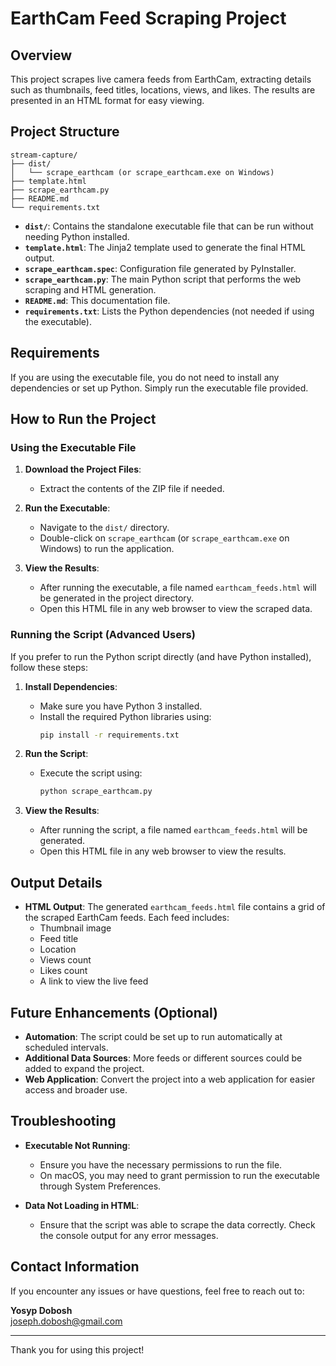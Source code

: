 # EarthCam Feed Scraping Project

## Overview

This project scrapes live camera feeds from EarthCam, extracting details such as thumbnails, feed titles, locations, views, and likes. The results are presented in an HTML format for easy viewing.


## Project Structure
```
stream-capture/
├── dist/
│   └── scrape_earthcam (or scrape_earthcam.exe on Windows)
├── template.html
├── scrape_earthcam.py
├── README.md
└── requirements.txt
```

- **`dist/`**: Contains the standalone executable file that can be run without needing Python installed.
- **`template.html`**: The Jinja2 template used to generate the final HTML output.
- **`scrape_earthcam.spec`**: Configuration file generated by PyInstaller.
- **`scrape_earthcam.py`**: The main Python script that performs the web scraping and HTML generation.
- **`README.md`**: This documentation file.
- **`requirements.txt`**: Lists the Python dependencies (not needed if using the executable).

## Requirements

If you are using the executable file, you do not need to install any dependencies or set up Python. Simply run the executable file provided.

## How to Run the Project

### Using the Executable File

1. **Download the Project Files**:
    - Extract the contents of the ZIP file if needed.

2. **Run the Executable**:
    - Navigate to the `dist/` directory.
    - Double-click on `scrape_earthcam` (or `scrape_earthcam.exe` on Windows) to run the application.
    
3. **View the Results**:
    - After running the executable, a file named `earthcam_feeds.html` will be generated in the project directory.
    - Open this HTML file in any web browser to view the scraped data.

### Running the Script (Advanced Users)

If you prefer to run the Python script directly (and have Python installed), follow these steps:

1. **Install Dependencies**:
    - Make sure you have Python 3 installed.
    - Install the required Python libraries using:
      ```bash
      pip install -r requirements.txt
      ```

2. **Run the Script**:
    - Execute the script using:
      ```bash
      python scrape_earthcam.py
      ```

3. **View the Results**:
    - After running the script, a file named `earthcam_feeds.html` will be generated.
    - Open this HTML file in any web browser to view the results.

## Output Details

- **HTML Output**: The generated `earthcam_feeds.html` file contains a grid of the scraped EarthCam feeds. Each feed includes:
  - Thumbnail image
  - Feed title
  - Location
  - Views count
  - Likes count
  - A link to view the live feed

## Future Enhancements (Optional)

- **Automation**: The script could be set up to run automatically at scheduled intervals.
- **Additional Data Sources**: More feeds or different sources could be added to expand the project.
- **Web Application**: Convert the project into a web application for easier access and broader use.

## Troubleshooting

- **Executable Not Running**:
  - Ensure you have the necessary permissions to run the file.
  - On macOS, you may need to grant permission to run the executable through System Preferences.

- **Data Not Loading in HTML**:
  - Ensure that the script was able to scrape the data correctly. Check the console output for any error messages.

## Contact Information

If you encounter any issues or have questions, feel free to reach out to:

**Yosyp Dobosh**  
joseph.dobosh@gmail.com

---

Thank you for using this project!